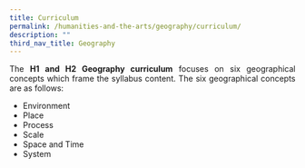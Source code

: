 ```yaml
---
title: Curriculum
permalink: /humanities-and-the-arts/geography/curriculum/
description: ""
third_nav_title: Geography
---
```


<div align=justify>
<p>
The <strong>H1 and H2 Geography curriculum</strong> focuses on six geographical concepts which frame the syllabus content. The six geographical concepts are as follows:</p>
<ul>
	<li>Environment</li>
	<li>Place</li>
	<li>Process</li>
	<li>Scale</li>
	<li>Space and Time</li>
	<li>System</li></ul>